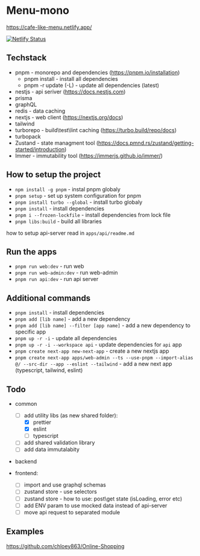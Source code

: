 # Menu-mono

<https://cafe-like-menu.netlify.app/>

[![Netlify Status](https://api.netlify.com/api/v1/badges/64f89d24-c5c7-4ade-b6a5-89e480d5d2ea/deploy-status)](https://app.netlify.com/sites/cafe-like-menu/deploys)

## Techstack

- pnpm - monorepo and dependencies (<https://pnpm.io/installation>)
  - pnpm install - install all dependencies
  - pnpm -r update (-L) - update all dependencies (latest)
- nestjs - api seriver (<https://docs.nestjs.com>)
- prisma
- graphQL
- redis - data caching
- nextjs - web client (<https://nextjs.org/docs>)
- tailwind
- turborepo - build\test\lint caching (<https://turbo.build/repo/docs>)
- turbopack
- Zustand - state managment tool (<https://docs.pmnd.rs/zustand/getting-started/introduction>)
- Immer - immutability tool (<https://immerjs.github.io/immer/>)

## How to setup the project

- `npm install -g pnpm` - instal pnpm globaly
- `pnpm setup` - set up system configuration for pnpm
- `pnpm install turbo --global` - install turbo globaly
- `pnpm install` - install dependencies
- `pnpm i --frozen-lockfile` - install dependencies from lock file
- `pnpm libs:build` - build all libraries

how to setup api-server read in `apps/api/readme.md`

## Run the apps

- `pnpm run web:dev` - run web
- `pnpm run web-admin:dev` - run web-admin
- `pnpm run api:dev` - run api server

## Additional commands

- `pnpm install` - install dependencies
- `pnpm add [lib name]` - add a new dependency
- `pnpm add [lib name] --filter [app name]` - add a new dependency to specific app
- `pnpm up -r -i`  - update all dependencies
- `pnpm up -r -i --workspace api` - update dependencies for `api` app
- `pnpm create next-app new-next-app` - create a new nextjs app
- `pnpm create next-app apps/web-admin --ts --use-pnpm --import-alias @/ --src-dir --app --eslint --tailwind` - add a new next app (typescript, tailwind, eslint)

## Todo

- common
  - [ ] add utility libs (as new shared folder):
    - [x] prettier
    - [x] eslint
    - [ ] typescript
  - [ ] add shared validation library
  - [ ] add data immutalabity

- backend

- frontend:
  - [ ] import and use graphql schemas
  - [ ] zustand store - use selectors
  - [ ] zustand store - how to use: post\get state (isLoading, error etc)
  - [ ] add ENV param to use mocked data instead of api-server
  - [ ] move api request to separated module

## Examples

  <https://github.com/chloey863/Online-Shopping>
